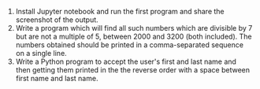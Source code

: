 1. Install Jupyter notebook and run the first program and share the screenshot of the output.
2. Write a program which will find all such numbers which are divisible by 7 but are not a multiple
of 5, between 2000 and 3200 (both included). The numbers obtained should be printed in a
comma-separated sequence on a single line.
3. Write a Python program to accept the user's first and last name and then getting them printed in
the the reverse order with a space between first name and last name.
